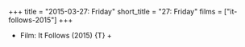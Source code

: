 +++
title = "2015-03-27: Friday"
short_title = "27: Friday"
films = ["it-follows-2015"]
+++


* Film: It Follows (2015) {T} +
